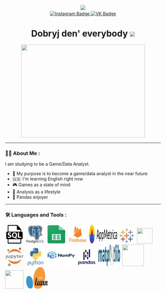 
<div id="header" align="center">
  <img src="https://media.giphy.com/media/ZEUODEtQiUZWGg6IHR/giphy.gif" width="100"/>
</div>
<div id="badges" id="header" align="center">
  <a href="https://www.instagram.com/ig_suvorov/">
    <img src="https://img.shields.io/badge/Instagram-orange?style=for-the-badge&logo=appveyor&logo=Instagram&logoColor=white" alt="Instagram Badge"/>
  </a>
  <a href="https://vk.com/id154124531">
    <img src="https://img.shields.io/badge/VK-blue?style=for-the-badge&logo=appveyor&logo=VK&logoColor=white" alt="VK Badge"/>
  </a>
</div>
<h1 id="header" align="center">
  Dobryj den' everybody
  <img src="https://media.giphy.com/media/VFenY8Hh3g4Lxbzghy/giphy.gif" width="100px"/>
</h1>
<div align="center">
  <img src="https://media.giphy.com/media/ywECUVXt35bJ8td9wg/giphy.gif" width="400" height="300"/>
</div>

---

### :student: About Me :
I am studying to be a Game/Data Analyst.
- :muscle: My purpose is to become a game/data analyst in the near future
- 🇬🇧: I'm learning English right now
- :video_game: Games as a state of mind
- :test_tube: Analysis as a lifestyle
- :orange_heart: Pandas enjoyer

---

### :hammer_and_wrench: Languages and Tools :
<div>
  <img src="https://github.com/igsuvorov/igsuvorov/blob/main/sql-file-format-svgrepo-com.svg" width="60" height="60"/>&nbsp;
  <img src="https://github.com/devicons/devicon/blob/master/icons/postgresql/postgresql-original-wordmark.svg" width="60" height="60"/>&nbsp;
  <img src="https://github.com/igsuvorov/igsuvorov/blob/main/Google_Sheets_Logo.svg" width="60" height="60"/>&nbsp;
  <img src="https://github.com/devicons/devicon/blob/master/icons/firebase/firebase-plain-wordmark.svg" width="60" height="60"/>&nbsp;
  <img src="https://github.com/igsuvorov/igsuvorov/blob/main/yandex_appmetrica.svg" width="90" height="60"/>&nbsp;
  <img src="https://github.com/igsuvorov/igsuvorov/blob/main/icons8-tableau-software.svg" width="50" height="50"/>&nbsp;
  <img src="https://github.com/microsoft/PowerBI-Icons/blob/main/SVG/Power-BI.svg" width="50" height="50"/>&nbsp;
  <img src="https://github.com/devicons/devicon/blob/master/icons/jupyter/jupyter-original-wordmark.svg" width="60" height="60"/>&nbsp;
  <img src="https://github.com/devicons/devicon/blob/master/icons/python/python-original-wordmark.svg" width="60" height="60"/>&nbsp;
  <img src="https://github.com/devicons/devicon/blob/master/icons/numpy/numpy-original-wordmark.svg" width="90" height="70"/>&nbsp;
  <img src="https://github.com/devicons/devicon/blob/master/icons/pandas/pandas-original-wordmark.svg" width="60" height="60"/>&nbsp;
  <img src="https://github.com/igsuvorov/igsuvorov/blob/main/matplotlib-seeklogo.com.svg" width="70" height="70"/>&nbsp;
  <img src="https://github.com/mwaskom/seaborn/blob/master/doc/_static/logo-wide-lightbg.svg" width="70" height="70"/>&nbsp;
  <img src="https://github.com/valohai/ml-logos/blob/master/scipy.svg" width="60" height="60"/>&nbsp;
  <img src="https://github.com/igsuvorov/igsuvorov/blob/main/Scikit_learn_logo_small.svg" width="70" height="70"/>&nbsp;
<div>



<!--
**igsuvorov/igsuvorov** is a ✨ _special_ ✨ repository because its `README.md` (this file) appears on your GitHub profile.

Here are some ideas to get you started:

- 🔭 I’m currently working on ...
- 🌱 I’m currently learning ...
- 👯 I’m looking to collaborate on ...
- 🤔 I’m looking for help with ...
- 💬 Ask me about ...
- 📫 How to reach me: ...
- 😄 Pronouns: ...
- ⚡ Fun fact: ...
-->



